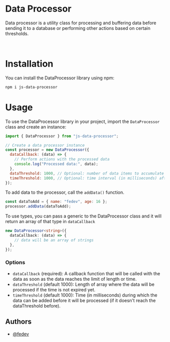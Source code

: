 # Data Processor

Data processor is a utility class for processing and buffering data before sending it to a database or performing other actions based on certain thresholds.

<br>

# Installation

You can install the DataProcessor library using npm:

```bash
npm i js-data-processor
```

# Usage

To use the DataProcessor library in your project, import the `DataProcessor` class and create an instance:

```javascript
import { DataProcessor } from "js-data-processor";

// Create a data processor instance
const processor = new DataProcessor({
  dataCallback: (data) => {
    // Perform actions with the processed data
    console.log("Processed data:", data);
  },
  dataThreshold: 1000, // Optional: number of data items to accumulate before sending to the database (default: 1000)
  timeThreshold: 1000, // Optional: time interval (in milliseconds) after which data is sent to the database regardless of the data threshold (default: 1000)
});
```

To add data to the processor, call the `addData()` function.

```js
const dataToAdd = { name: "fedev", age: 16 };
processor.addData(dataToAdd);
```

To use types, you can pass a generic to the DataProcessor class and it will return an array of that type in `dataCallback`

```ts
new DataProcessor<string>({
  dataCallback: (data) => {
    // data will be an array of strings
  },
});
```

### Options

- `dataCallback` (required): A callback function that will be called with the data as soon as the data reaches the limit of length or time.
- `dataThreshold` (default 1000): Length of array where the data will be processed if the time is not expired yet.
- `timeThreshold` (default 1000): Time (in milliseconds) during which the data can be added before it will be processed (if it doesn't reach the dataThreshold before).

## Authors

- [@fedev](https://github.com/GitFede100)
